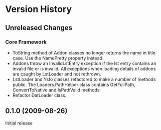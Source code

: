 # Version History

## Unreleased Changes

### Core Framework

* ToString method of Addon classes no longer returns the name in title case. Use
  the NamePretty property instead.
* Addons throw an InvalidLstEntry exception if the lst entry contains an invalid
  file or is invalid. All exceptions when loading details of addons are caught
  by LstLoader and not rethrown.
* LstLoader and Ysfo classes refactored to make a number of methods public. The 
  Loaders.PathHelper class contains GetFullPath, ConvertToNative and IsPathValid
  methods.
* Refactor DatLoader class.

## 0.1.0 (2009-08-26)

Initial release